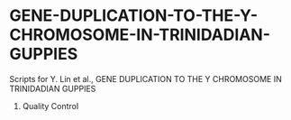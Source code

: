 # GENE-DUPLICATION-TO-THE-Y-CHROMOSOME-IN-TRINIDADIAN-GUPPIES
Scripts for Y. Lin et al., GENE DUPLICATION TO THE Y CHROMOSOME IN TRINIDADIAN GUPPIES
01. Quality Control
